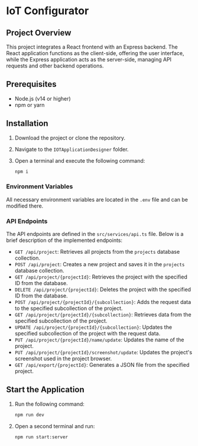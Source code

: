 # IoT Configurator

## Project Overview
This project integrates a React frontend with an Express backend. The React application functions as the client-side, offering the user interface, while the Express application acts as the server-side, managing API requests and other backend operations.

## Prerequisites

- Node.js (v14 or higher)
- npm or yarn

## Installation

1. Download the project or clone the repository.

2. Navigate to the `IOTApplicationDesigner` folder.

3. Open a terminal and execute the following command:

   ```sh
   npm i
   ```

### Environment Variables

All necessary environment variables are located in the `.env` file and can be modified there.

### API Endpoints

The API endpoints are defined in the `src/services/api.ts` file. Below is a brief description of the implemented endpoints:

- `GET /api/project`: Retrieves all projects from the `projects` database collection.
- `POST /api/project`: Creates a new project and saves it in the `projects` database collection.
- `GET /api/project/{projectId}`: Retrieves the project with the specified ID from the database.
- `DELETE /api/project/{projectId}`: Deletes the project with the specified ID from the database.
- `POST /api/project/{projectId}/{subcollection}`: Adds the request data to the specified subcollection of the project.
- `GET /api/project/{projectId}/{subcollection}`: Retrieves data from the specified subcollection of the project.
- `UPDATE /api/project/{projectId}/{subcollection}`: Updates the specified subcollection of the project with the request data.
- `PUT /api/project/{projectId}/name/update`: Updates the name of the project.
- `PUT /api/project/{projectId}/screenshot/update`: Updates the project's screenshot used in the project browser.
- `GET /api/export/{projectId}`: Generates a JSON file from the specified project.

## Start the Application

1. Run the following command:

   ```sh
   npm run dev
   ```

2. Open a second terminal and run:

   ```sh
   npm run start:server
   ```
